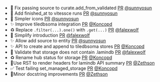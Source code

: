 - 🐛 Fix passing source to curate.add_from_validated [PR](https://github.com/laminlabs/lamindb/pull/1838) [@sunnyosun](https://github.com/sunnyosun)
- 🎨 Add finished_at to vitessce runs [PR](https://github.com/laminlabs/lamindb/pull/1834) [@sunnyosun](https://github.com/sunnyosun)
- 💄 Simpler icons [PR](https://github.com/laminlabs/lamindb/pull/1832) [@sunnyosun](https://github.com/sunnyosun)
- ✨ Improve tiledbsoma integration [PR](https://github.com/laminlabs/lamindb/pull/1827) [@Koncopd](https://github.com/Koncopd)
- ♻️ Replace `.filter(...).one()` with `.get(...)` [PR](https://github.com/laminlabs/lamindb/pull/1829) [@falexwolf](https://github.com/falexwolf)
- 📝 Simplify introduction [PR](https://github.com/laminlabs/lamindb/pull/1828) [@falexwolf](https://github.com/falexwolf)
- ✨ Allow add source to entity [PR](https://github.com/laminlabs/lamindb/pull/1824) [@sunnyosun](https://github.com/sunnyosun)
- ✨ API to create and append to tiledbsoma stores [PR](https://github.com/laminlabs/lamindb/pull/1823) [@Koncopd](https://github.com/Koncopd)
- 🚸 Validate that storage does not contain .lamindb [PR](https://github.com/laminlabs/lamindb-setup/pull/826) [@falexwolf](https://github.com/falexwolf)
- ♻️ Rename hub status for storage [PR](https://github.com/laminlabs/lamindb-setup/pull/825) [@Koncopd](https://github.com/Koncopd)
- 📝Use RST to render headers for lamindb API summary [PR](https://github.com/laminlabs/lamindb/pull/1822) [@Zethson](https://github.com/Zethson)
- ✅ Test failing set_managed_storage [PR](https://github.com/laminlabs/lamindb-setup/pull/824) [@Koncopd](https://github.com/Koncopd)
- 📝Minor docstring improvements [PR](https://github.com/laminlabs/lamindb/pull/1820) [@Zethson](https://github.com/Zethson)
